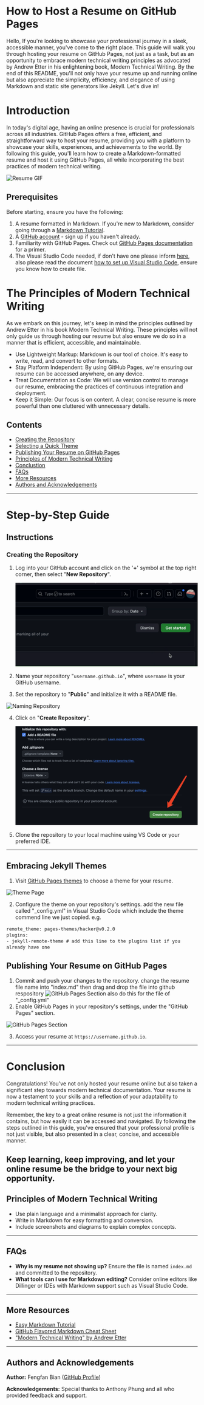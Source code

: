 # How to Host a Resume on GitHub Pages

Hello,  If you're looking to showcase your professional journey in a sleek, accessible manner, you've come to the right place. This guide will walk you through hosting your resume on GitHub Pages, not just as a task, but as an opportunity to embrace modern technical writing principles as advocated by Andrew Etter in his enlightening book, Modern Technical Writing. By the end of this README, you'll not only have your resume up and running online but also appreciate the simplicity, efficiency, and elegance of using Markdown and static site generators like Jekyll. Let's dive in!

# Introduction

In today's digital age, having an online presence is crucial for professionals across all industries. GitHub Pages offers a free, efficient, and straightforward way to host your resume, providing you with a platform to showcase your skills, experiences, and achievements to the world. By following this guide, you'll learn how to create a Markdown-formatted resume and host it using GitHub Pages, all while incorporating the best practices of modern technical writing.

![Resume GIF](Gifs/myResume.gif)

## Prerequisites

Before starting, ensure you have the following:

1. A resume formatted in Markdown. If you're new to Markdown, consider going through a [Markdown Tutorial](https://www.markdowntutorial.com/).
2. A [GitHub account](https://github.com/signup) - sign up if you haven't already.
3. Familiarity with GitHub Pages. Check out [GitHub Pages documentation](https://pages.github.com/) for a primer.
4. The Visual Studio Code needed, if don't have one please inform [here](https://code.visualstudio.com/), also please read the document [how to set up Visual Studio Code](https://code.visualstudio.com/docs), ensure you know how to create file.

# The Principles of Modern Technical Writing

As we embark on this journey, let's keep in mind the principles outlined by Andrew Etter in his book Modern Technical Writing. These principles will not only guide us through hosting our resume but also ensure we do so in a manner that is efficient, accessible, and maintainable.

  *  Use Lightweight Markup: Markdown is our tool of choice. It's easy to write, read, and convert to other formats.
  *  Stay Platform Independent: By using GitHub Pages, we're ensuring our resume can be accessed anywhere, on any device.
  *  Treat Documentation as Code: We will use version control to manage our resume, embracing the practices of continuous integration and deployment.
  *   Keep it Simple: Our focus is on content. A clear, concise resume is more powerful than one cluttered with unnecessary details.

## Contents

- [Creating the Repository](#creating-the-repository)
- [Selecting a Quick Theme](#embracing-jekyll-themes)
- [Publishing Your Resume on GitHub Pages](#publishing-your-resume-on-github-pages)
- [Principles of Modern Technical Writing](#principles-of-modern-technical-writing)
- [Conclustion](#conclusion)
- [FAQs](#faqs)
- [More Resources](#more-resources)
- [Authors and Acknowledgements](#authors-and-acknowledgements)


---
# Step-by-Step Guide

## Instructions

### Creating the Repository

1. Log into your GitHub account and click on the '**+**' symbol at the top right corner, then select "**New Repository**".
   
   ![Create New Repository](Gifs/clickRepository.gif)

2. Name your repository "`username.github.io`", where `username` is your GitHub username.
   
3. Set the repository to "**Public**" and initialize it with a README file.
   
  ![Naming Repository](Gifs/createRepository.gif)

4. Click on "**Create Repository**".
   
   ![Create Repository](Gifs/createre.jpg)

5. Clone the repository to your local machine using VS Code or your preferred IDE.

---


## Embracing Jekyll Themes

1. Visit [GitHub Pages themes](https://pages.github.com/themes/) to choose a theme for your resume.

![Theme Page](Gifs/themepage.gif)

2. Configure the theme on your repository's settings.
add the new file called "_config.yml" in Visual Studio Code which include the theme commend line we just copied. e.g.
```
remote_theme: pages-themes/hacker@v0.2.0
plugins:
- jekyll-remote-theme # add this line to the plugins list if you already have one
```


## Publishing Your Resume on GitHub Pages

1. Commit and push your changes to the repository.
change the resume file name into "index.md" then drag and drop the file into github respository
![GitHub Pages Section](Gifs/commit&push.gif)
also do this for the file of "_config.yml"
2. Enable GitHub Pages in your repository's settings, under the "GitHub Pages" section.

![GitHub Pages Section](Gifs/hostpage.gif)

3. Access your resume at `https://username.github.io`.

---

# Conclusion
Congratulations! You've not only hosted your resume online but also taken a significant step towards modern technical documentation. Your resume is now a testament to your skills and a reflection of your adaptability to modern technical writing practices.

Remember, the key to a great online resume is not just the information it contains, but how easily it can be accessed and navigated. By following the steps outlined in this guide, you've ensured that your professional profile is not just visible, but also presented in a clear, concise, and accessible manner.

Keep learning, keep improving, and let your online resume be the bridge to your next big opportunity.
---

## Principles of Modern Technical Writing

- Use plain language and a minimalist approach for clarity.
- Write in Markdown for easy formatting and conversion.
- Include screenshots and diagrams to explain complex concepts.

---

## FAQs

- **Why is my resume not showing up?** Ensure the file is named `index.md` and committed to the repository.
- **What tools can I use for Markdown editing?** Consider online editors like Dillinger or IDEs with Markdown support such as Visual Studio Code.

---

## More Resources

- [Easy Markdown Tutorial](https://www.markdowntutorial.com)
- [GitHub Flavored Markdown Cheat Sheet](https://guides.github.com/pdfs/markdown-cheatsheet-online.pdf)
- ["Modern Technical Writing" by Andrew Etter](https://www.amazon.com/Modern-Technical-Writing-Introduction-Documentation-ebook/dp/B01A2QL9SS)

---

## Authors and Acknowledgements

**Author:** Fengfan Bian ([GitHub Profile](https://github.com/Fyfe-c))

**Acknowledgements:** Special thanks to Anthony Phung and all who provided feedback and support.

